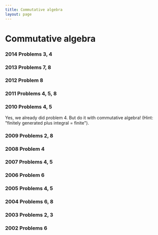 ```yaml
---
title: Commutative algebra
layout: page
---
```


Commutative algebra
===================

### 2014 Problems 3, 4


### 2013 Problems 7, 8


### 2012 Problem 8


### 2011 Problems 4, 5, 8


### 2010 Problems 4, 5

Yes, we already did problem 4. But do it with commutative algebra! (Hint: "finitely generated plus integral = finite").


### 2009 Problems 2, 8


### 2008 Problem 4


### 2007 Problems 4, 5


### 2006 Problem 6


### 2005 Problems 4, 5


### 2004 Problems 6, 8


### 2003 Problems 2, 3


### 2002 Problems 6

